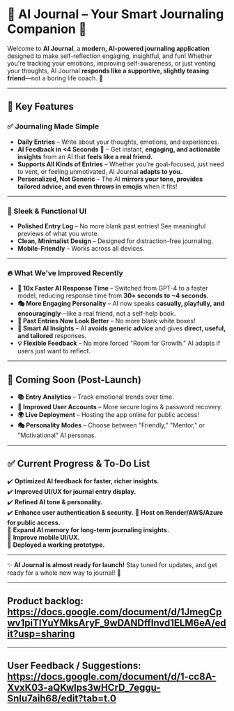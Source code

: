 # 🌟 AI Journal – Your Smart Journaling Companion 🌟  

Welcome to **AI Journal**, a **modern, AI-powered journaling application** designed to make self-reflection engaging, insightful, and fun! Whether you're tracking your emotions, improving self-awareness, or just venting your thoughts, AI Journal **responds like a supportive, slightly teasing friend**—not a boring life coach. 🎉  

---

## 🌟 Key Features  

### ✅ Journaling Made Simple  
- **Daily Entries** – Write about your thoughts, emotions, and experiences.  
- **AI Feedback in <4 Seconds** 🚀 – Get instant, **engaging, and actionable insights** from an AI that **feels like a real friend.**  
- **Supports All Kinds of Entries** – Whether you're goal-focused, just need to vent, or feeling unmotivated, AI Journal **adapts to you.**  
- **Personalized, Not Generic** – The AI **mirrors your tone, provides tailored advice, and even throws in emojis** when it fits!  

---

### 🎨 Sleek & Functional UI  
- **Polished Entry Log** – No more blank past entries! See meaningful previews of what you wrote.  
- **Clean, Minimalist Design** – Designed for distraction-free journaling.  
- **Mobile-Friendly** – Works across all devices.  

---

### 🔥 What We’ve Improved Recently  
- **🚀 10x Faster AI Response Time** – Switched from GPT-4 to a faster model, reducing response time from **30+ seconds to ~4 seconds.**  
- **🎭 More Engaging Personality** – AI now speaks **casually, playfully, and encouragingly**—like a real friend, not a self-help book.  
- **📖 Past Entries Now Look Better** – No more blank white boxes!  
- **🎯 Smart AI Insights** – AI **avoids generic advice** and gives **direct, useful, and tailored** responses.  
- **💡 Flexible Feedback** – No more forced "Room for Growth." AI adapts if users just want to reflect.  

---

## 🚀 Coming Soon (Post-Launch)  
- **📚 Entry Analytics** – Track emotional trends over time.  
- **🔑 Improved User Accounts** – More secure logins & password recovery.  
- **🌍 Live Deployment** – Hosting the app online for public access!  
- **🎭 Personality Modes** – Choose between "Friendly," "Mentor," or "Motivational" AI personas.  

---

## ✅ Current Progress & To-Do List  
✔️ **Optimized AI feedback for faster, richer insights.**  
✔️ **Improved UI/UX for journal entry display.**    
✔️ **Refined AI tone & personality.**  
✔️ **Enhance user authentication & security.**
🔲 **Host on Render/AWS/Azure for public access.**  
🔲 **Expand AI memory for long-term journaling insights.**    
🔲 **Improve mobile UI/UX.**  
🔲 **Deployed a working prototype.**

---

✨ **AI Journal is almost ready for launch!** Stay tuned for updates, and get ready for a whole new way to journal! 🚀  

---

## Product backlog: https://docs.google.com/document/d/1JmegCpwv1piTIYuYMksAryF_9wDANDffInvd1ELM6eA/edit?usp=sharing

---

## User Feedback / Suggestions: https://docs.google.com/document/d/1-cc8A-XvxK03-aQKwlps3wHCrD_7eggu-SnIu7aih68/edit?tab=t.0
